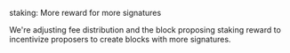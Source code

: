 staking: More reward for more signatures

We're adjusting fee distribution and the block proposing staking reward to
incentivize proposers to create blocks with more signatures.
